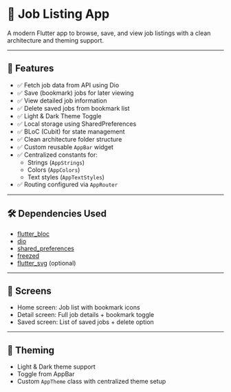 # 📘 Job Listing App

A modern Flutter app to browse, save, and view job listings with a clean architecture and theming support.

---

## 🚀 Features

- ✅ Fetch job data from API using Dio
- ✅ Save (bookmark) jobs for later viewing
- ✅ View detailed job information
- ✅ Delete saved jobs from bookmark list
- ✅ Light & Dark Theme Toggle
- ✅ Local storage using SharedPreferences
- ✅ BLoC (Cubit) for state management
- ✅ Clean architecture folder structure
- ✅ Custom reusable `AppBar` widget
- ✅ Centralized constants for:
  - Strings (`AppStrings`)
  - Colors (`AppColors`)
  - Text styles (`AppTextStyles`)
- ✅ Routing configured via `AppRouter`

---

## 🛠️ Dependencies Used

- [flutter_bloc](https://pub.dev/packages/flutter_bloc)
- [dio](https://pub.dev/packages/dio)
- [shared_preferences](https://pub.dev/packages/shared_preferences)
- [freezed](https://pub.dev/packages/freezed)
- [flutter_svg](https://pub.dev/packages/flutter_svg) (optional)

---

## 📸 Screens

- Home screen: Job list with bookmark icons
- Detail screen: Full job details + bookmark toggle
- Saved screen: List of saved jobs + delete option

---

## 🎨 Theming

- Light & Dark theme support
- Toggle from AppBar
- Custom `AppTheme` class with centralized theme setup
